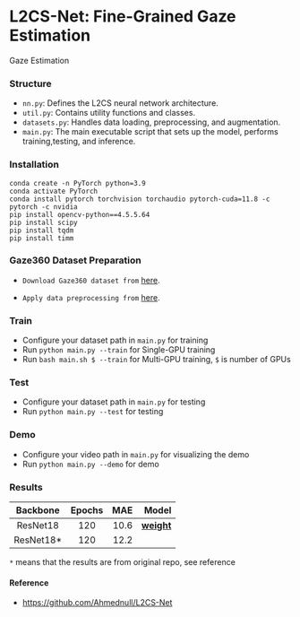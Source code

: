 # L2CS-Net: Fine-Grained Gaze Estimation
Gaze Estimation

### Structure

- `nn.py`: Defines the L2CS neural network architecture.
- `util.py`: Contains utility functions and classes.
- `datasets.py`: Handles data loading, preprocessing, and augmentation.
- `main.py`: The main executable script that sets up the model, performs training,testing, and inference.

### Installation

```
conda create -n PyTorch python=3.9
conda activate PyTorch
conda install pytorch torchvision torchaudio pytorch-cuda=11.8 -c pytorch -c nvidia
pip install opencv-python==4.5.5.64
pip install scipy
pip install tqdm
pip install timm
```

### Gaze360 Dataset Preparation

- `Download Gaze360 dataset from` [here](http://gaze360.csail.mit.edu/download.php).

- `Apply data preprocessing from` [here](https://phi-ai.buaa.edu.cn/Gazehub/3D-dataset/).

### Train

* Configure your dataset path in `main.py` for training
* Run `python main.py --train` for Single-GPU training
* Run `bash main.sh $ --train` for Multi-GPU training, `$` is number of GPUs

### Test

* Configure your dataset path in `main.py` for testing
* Run `python main.py --test` for testing

### Demo

* Configure your video path in `main.py` for visualizing the demo
* Run `python main.py --demo` for demo

### Results

| Backbone  | Epochs |  MAE |                                                                                Model |
|:---------:|:------:|-----:|-------------------------------------------------------------------------------------:|
| ResNet18  |  120   | 10.6 | [**weight**](https://github.com/Shohruh72/L2CSNet/releases/download/v.1.0.0/best.pt) |
| ResNet18* |  120   | 12.2 |                                                                                      |

`*` means that the results are from original repo, see reference

#### Reference

* https://github.com/Ahmednull/L2CS-Net
